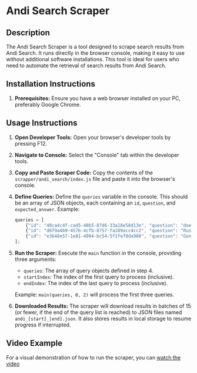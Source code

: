 # Andi Search Scraper

## Description

The Andi Search Scraper is a tool designed to scrape search results from Andi Search. It runs directly in the browser console, making it easy to use without additional software installations. This tool is ideal for users who need to automate the retrieval of search results from Andi Search.

## Installation Instructions

1. **Prerequisites:** Ensure you have a web browser installed on your PC, preferably Google Chrome. 

## Usage Instructions

1. **Open Developer Tools:** Open your browser's developer tools by pressing F12.

2. **Navigate to Console:** Select the "Console" tab within the developer tools.

3. **Copy and Paste Scraper Code:** Copy the contents of the `scrapper/andi_search/index.js` file and paste it into the browser's console.

4. **Define Queries:** Define the `queries` variable in the console. This should be an array of JSON objects, each containing an `id`, `question`, and `expected_answer`. Example:

   ```javascript
   queries = [
       {"id": "40ca4c4f-cad5-40b5-87d6-33a18e58d13e", "question": "does airbus manufacture the nh90 helicopter", "expected_answer": "This question is somewhat misleading. While Airbus is involved with the NH90, it does not directly manufacture it. Airbus owns 62.5% of NHIndustries, the joint venture that produces the NH90. Saying Airbus manufactures it directly would be an oversimplification."},
       {"id": "d6f9a4b9-457b-4cfb-8757-fa189acc4cc2", "question": "Russian attack on Kyiv Oblast casualties", "expected_answer": "The Russian attack on Kyiv Oblast killed 2 people, including a 4-year-old boy."},
       {"id": "e3648e57-1e81-4904-bc54-5f1fe70da908", "question": "Gone with the Wind production cost", "expected_answer": "The production cost of 'Gone with the Wind' was reported to be between $3.9 million and $4.25 million."}
   ];
   ```

5. **Run the Scraper:** Execute the `main` function in the console, providing three arguments:

   * `queries`: The array of query objects defined in step 4.
   * `startIndex`: The index of the first query to process (inclusive).
   * `endIndex`: The index of the last query to process (inclusive).

   Example: `main(queries, 0, 2)` will process the first three queries.

6. **Downloaded Results:** The scraper will download results in batches of 15 (or fewer, if the end of the query list is reached) to JSON files named `andi_[start]_[end].json`. It also stores results in local storage to resume progress if interrupted.

## Video Example

For a visual demonstration of how to run the scraper, you can [watch the video](assets/running_example.mp4)